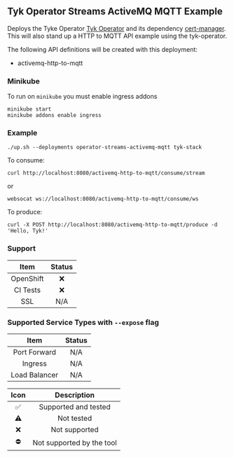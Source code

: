 ## Tyk Operator Streams ActiveMQ MQTT Example
Deploys the Tyke Operator [Tyk Operator](https://github.com/TykTechnologies/tyk-operator) and its dependency
[cert-manager](https://github.com/jetstack/cert-manager). This will also stand up a HTTP to MQTT API
example using the tyk-operator.

The following API definitions will be created with this deployment:
- activemq-http-to-mqtt

### Minikube
To run on `minikube` you must enable ingress addons

```
minikube start
minikube addons enable ingress
```

### Example
```
./up.sh --deployments operator-streams-activemq-mqtt tyk-stack
```

To consume:
```
curl http://localhost:8080/activemq-http-to-mqtt/consume/stream
```
or
```
websocat ws://localhost:8080/activemq-http-to-mqtt/consume/ws
```

To produce:
```
curl -X POST http://localhost:8080/activemq-http-to-mqtt/produce -d 'Hello, Tyk!'
```

### Support
|     Item     | Status |
|:------------:|:------:|
|  OpenShift   |  :x:   |
|   CI Tests   |  :x:   |
|     SSL      |  N/A   |

### Supported Service Types with `--expose` flag
|     Item      | Status |
|:-------------:|:------:|
| Port Forward  |  N/A   |
|    Ingress    |  N/A   |
| Load Balancer |  N/A   |

|        Icon        |        Description        |
|:------------------:|:-------------------------:|
| :white_check_mark: |   Supported and tested    |
|     :warning:      |        Not tested         |
|        :x:         |       Not supported       |
|     :no_entry:     | Not supported by the tool |
